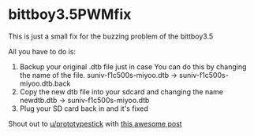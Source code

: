 # bittboy3.5PWMfix
This is just a small fix for the buzzing problem of the bittboy3.5


All you have to do is:
1. Backup your original .dtb file just in case
    You can do this by changing the name of the file.
    suniv-f1c500s-miyoo.dtb -> suniv-f1c500s-miyoo.dtb.back
2. Copy the new dtb file into your sdcard and changing the name
    newdtb.dtb -> suniv-f1c500s-miyoo.dtb
3. Plug your SD card back in and it's fixed
    
Shout out to [u/prototypestick](https://github.com/byteporter) with [this awesome post](https://www.reddit.com/r/Bittboy/comments/c8gluf/instructions_for_reducing_buzzing_noise_from/?utm_source=share&utm_medium=web2x)
